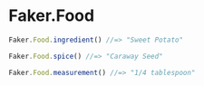 # Faker.Food

```js
Faker.Food.ingredient() //=> "Sweet Potato"

Faker.Food.spice() //=> "Caraway Seed"

Faker.Food.measurement() //=> "1/4 tablespoon"
```
